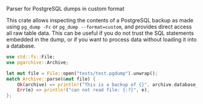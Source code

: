Parser for PostgreSQL dumps in custom format

This crate allows inspecting the contents of a PostgreSQL backup
as made using `pg_dump -Fc` or `pg_dump --format=custom`, and provides
direct access all raw table data. This can be useful if you do not
trust the SQL statements embedded in the dump, or if you want to
process data without loading it into a database.

```rust
use std::fs::File;
use pgarchive::Archive;

let mut file = File::open("tests/test.pgdump").unwrap();
match Archive::parse(&mut file) {
    Ok(archive) => println!("This is a backup of {}", archive.database_name),
    Err(e) => println!("can not read file: {:?}", e),
};
```
